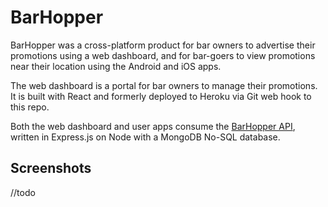 # BarHopper

BarHopper was a cross-platform product for bar owners to advertise their promotions using a web dashboard, and for bar-goers to view promotions near their location using the Android and iOS apps. 

The web dashboard is a portal for bar owners to manage their promotions. It is built with React and formerly deployed to Heroku via Git web hook to this repo. 

Both the web dashboard and user apps consume the [BarHopper API](https://github.com/burkeboston1/barhopperapi), written in Express.js on Node with a MongoDB No-SQL database.

## Screenshots

//todo 
